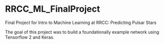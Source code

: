 # RRCC_ML_FinalProject
Final Project for Intro to Machine Learning at RRCC: Predicting Pulsar Stars

The goal of this project was to build a foundationally example network using Tensorflow 2 and Keras.
